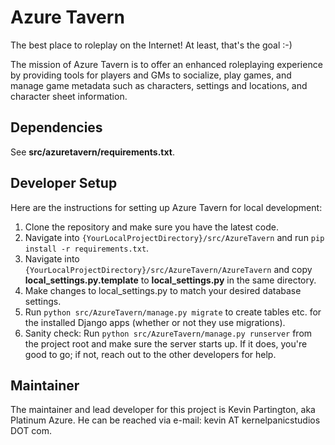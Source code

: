 Azure Tavern
============

The best place to roleplay on the Internet! At least, that's the goal :-)

The mission of Azure Tavern is to offer an enhanced roleplaying experience
by providing tools for players and GMs to socialize, play games, and manage
game metadata such as characters, settings and locations, and character sheet
information.

Dependencies
------------

See **src/azuretavern/requirements.txt**.

Developer Setup
---------------

Here are the instructions for setting up Azure Tavern for local development:

  1. Clone the repository and make sure you have the latest code.
  2. Navigate into `{YourLocalProjectDirectory}/src/AzureTavern` and run
     `pip install -r requirements.txt`.
  3. Navigate into `{YourLocalProjectDirectory}/src/AzureTavern/AzureTavern`
     and copy **local_settings.py.template** to **local_settings.py** in the
     same directory.
  4. Make changes to local_settings.py to match your desired database settings.
  5. Run `python src/AzureTavern/manage.py migrate` to create tables etc. for
     the installed Django apps (whether or not they use migrations).
  6. Sanity check: Run `python src/AzureTavern/manage.py runserver` from the
     project root and make sure the server starts up. If it does, you're good
     to go; if not, reach out to the other developers for help.

Maintainer
----------

The maintainer and lead developer for this project is Kevin Partington, aka
Platinum Azure. He can be reached via e-mail: kevin AT kernelpanicstudios DOT
com.
